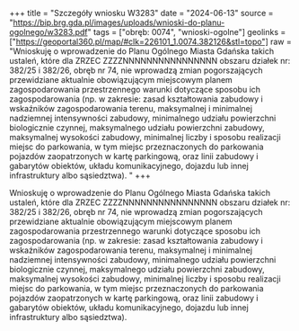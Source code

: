 +++
title = "Szczegóły wniosku W3283"
date = "2024-06-13"
source = "https://bip.brg.gda.pl/images/uploads/wnioski-do-planu-ogolnego/w3283.pdf"
tags = ["obręb: 0074", "wnioski-ogolne"]
geolinks = ["https://geoportal360.pl/map/#clk=226101_1.0074.382126&stl=topo"]
raw = "Wnioskuję o wprowadzenie do Planu Ogólnego Miasta Gdańska takich ustaleń, które dla ZRZEC ZZZZNNNNNNNNNNNNNNNN obszaru działek nr: 382/25 i 382/26, obręb nr 74, nie wprowadzą zmian pogorszających przewidziane aktualnie obowiązującym miejscowym planem zagospodarowania przestrzennego warunki dotyczące sposobu ich zagospodarowania (np. w zakresie: zasad kształtowania zabudowy i wskaźników zagospodarowania terenu, maksymalnej i minimalnej nadziemnej intensywności zabudowy, minimalnego udziału powierzchni biologicznie czynnej, maksymalnego udziału powierzchni zabudowy, maksymalnej wysokości zabudowy, minimalnej liczby i sposobu realizacji miejsc do parkowania, w tym miejsc przeznaczonych do parkowania pojazdów zaopatrzonych w kartę  parkingową, oraz linii zabudowy i gabarytów obiektów, układu komunikacyjnego, dojazdu lub innej infrastruktury albo sąsiedztwa). "
+++

Wnioskuję o wprowadzenie do Planu Ogólnego Miasta Gdańska takich ustaleń, które dla
ZRZEC ZZZZNNNNNNNNNNNNNNNN
obszaru działek nr: 382/25 i 382/26, obręb nr 74, nie wprowadzą zmian pogorszających przewidziane
aktualnie obowiązującym miejscowym planem zagospodarowania przestrzennego warunki dotyczące
sposobu ich zagospodarowania (np. w zakresie: zasad kształtowania zabudowy i wskaźników
zagospodarowania terenu, maksymalnej i minimalnej nadziemnej intensywności zabudowy,
minimalnego udziału powierzchni biologicznie czynnej, maksymalnego udziału powierzchni
zabudowy, maksymalnej wysokości zabudowy, minimalnej liczby i sposobu realizacji miejsc do
parkowania, w tym miejsc przeznaczonych do parkowania pojazdów zaopatrzonych w kartę 
parkingową, oraz linii zabudowy i gabarytów obiektów, układu komunikacyjnego, dojazdu lub innej
infrastruktury albo sąsiedztwa).



